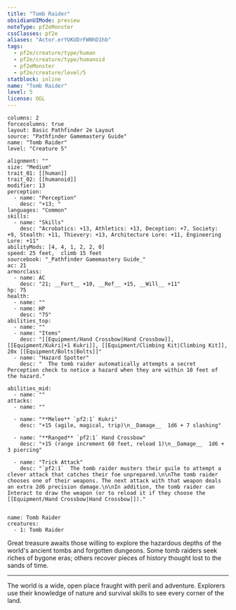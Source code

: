 ```yaml
---
title: "Tomb Raider"
obsidianUIMode: preview
noteType: pf2eMonster
cssClasses: pf2e
aliases: "Actor.erYUKUDrFWNhD1hb" 
tags:
  - pf2e/creature/type/human
  - pf2e/creature/type/humanoid
  - pf2eMonster
  - pf2e/creature/level/5
statblock: inline
name: "Tomb Raider"
level: 5
license: OGL
---
```


```statblock
columns: 2
forcecolumns: true
layout: Basic Pathfinder 2e Layout
source: "Pathfinder Gamemastery Guide"
name: "Tomb Raider"
level: "Creature 5"

alignment: ""
size: "Medium"
trait_01: [[human]]
trait_02: [[humanoid]]
modifier: 13
perception:
  - name: "Perception"
    desc: "+13; "
languages: "Common"
skills:
  - name: "Skills"
    desc: "Acrobatics: +13, Athletics: +13, Deception: +7, Society: +9, Stealth: +11, Thievery: +13, Architecture Lore: +11, Engineering Lore: +11"
abilityMods: [4, 4, 1, 2, 2, 0]
speed: 25 feet,  climb 15 feet
sourcebook: "_Pathfinder Gamemastery Guide_"
ac: 21
armorclass:
  - name: AC
    desc: "21; __Fort__ +10, __Ref__ +15, __Will__ +11"
hp: 75
health:
  - name: ""
  - name: HP
    desc: "75"
abilities_top:
  - name: ""
  - name: "Items"
    desc: "[[Equipment/Hand Crossbow|Hand Crossbow]], [[Equipment/Kukri|+1 Kukri]], [[Equipment/Climbing Kit|Climbing Kit]], 20x [[Equipment/Bolts|Bolts]]"
  - name: "Hazard Spotter"
    desc: "  The tomb raider automatically attempts a secret Perception check to notice a hazard when they are within 10 feet of the hazard."

abilities_mid:
  - name: ""
attacks:
  - name: ""

  - name: "**Melee** `pf2:1` Kukri"
    desc: "+15 (agile, magical, trip)\n__Damage__  1d6 + 7 slashing"

  - name: "**Ranged** `pf2:1` Hand Crossbow"
    desc: "+15 (range increment 60 feet, reload 1)\n__Damage__  1d6 + 3 piercing"

  - name: "Trick Attack"
    desc: "`pf2:1`  The tomb raider musters their guile to attempt a clever attack that catches their foe unprepared.\n\nThe tomb raider chooses one of their weapons. The next attack with that weapon deals an extra 2d6 precision damage.\n\nIn addition, the tomb raider can Interact to draw the weapon (or to reload it if they choose the [[Equipment/Hand Crossbow|Hand Crossbow]])."
 
```

```encounter-table
name: Tomb Raider
creatures:
  - 1: Tomb Raider
```



Great treasure awaits those willing to explore the hazardous depths of the world's ancient tombs and forgotten dungeons. Some tomb raiders seek riches of bygone eras; others recover pieces of history thought lost to the sands of time.

* * *

The world is a wide, open place fraught with peril and adventure. Explorers use their knowledge of nature and survival skills to see every corner of the land.
